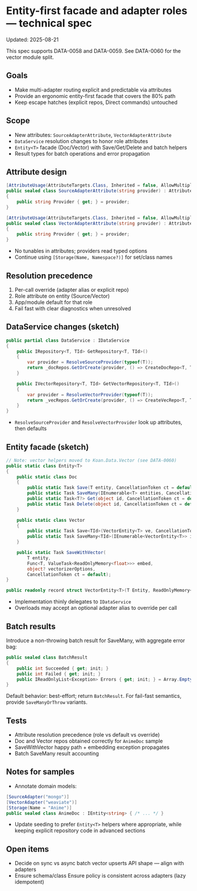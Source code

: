 # Entity-first facade and adapter roles — technical spec

Updated: 2025-08-21

This spec supports DATA-0058 and DATA-0059. See DATA-0060 for the vector module split.

## Goals

- Make multi-adapter routing explicit and predictable via attributes
- Provide an ergonomic entity-first facade that covers the 80% path
- Keep escape hatches (explicit repos, Direct commands) untouched

## Scope

- New attributes: `SourceAdapterAttribute`, `VectorAdapterAttribute`
- `DataService` resolution changes to honor role attributes
- `Entity<T>` facade (Doc/Vector) with Save/Get/Delete and batch helpers
- Result types for batch operations and error propagation

## Attribute design

```csharp
[AttributeUsage(AttributeTargets.Class, Inherited = false, AllowMultiple = false)]
public sealed class SourceAdapterAttribute(string provider) : Attribute
{
    public string Provider { get; } = provider;
}

[AttributeUsage(AttributeTargets.Class, Inherited = false, AllowMultiple = false)]
public sealed class VectorAdapterAttribute(string provider) : Attribute
{
    public string Provider { get; } = provider;
}
```

- No tunables in attributes; providers read typed options
- Continue using `[Storage(Name, Namespace?)]` for set/class names

## Resolution precedence

1) Per-call override (adapter alias or explicit repo)
2) Role attribute on entity (Source/Vector)
3) App/module default for that role
4) Fail fast with clear diagnostics when unresolved

## DataService changes (sketch)

```csharp
public partial class DataService : IDataService
{
    public IRepository<T, TId> GetRepository<T, TId>()
    {
        var provider = ResolveSourceProvider(typeof(T));
        return _docRepos.GetOrCreate(provider, () => CreateDocRepo<T, TId>(provider));
    }

    public IVectorRepository<T, TId> GetVectorRepository<T, TId>()
    {
        var provider = ResolveVectorProvider(typeof(T));
        return _vecRepos.GetOrCreate(provider, () => CreateVecRepo<T, TId>(provider));
    }
}
```

- `ResolveSourceProvider` and `ResolveVectorProvider` look up attributes, then defaults

## Entity facade (sketch)

```csharp
// Note: vector helpers moved to Koan.Data.Vector (see DATA-0060)
public static class Entity<T>
{
    public static class Doc
    {
        public static Task Save(T entity, CancellationToken ct = default);
        public static Task SaveMany(IEnumerable<T> entities, CancellationToken ct = default);
        public static Task<T?> Get(object id, CancellationToken ct = default);
        public static Task Delete(object id, CancellationToken ct = default);
    }

    public static class Vector
    {
        public static Task Save<TId>(VectorEntity<T> ve, CancellationToken ct = default);
        public static Task SaveMany<TId>(IEnumerable<VectorEntity<T>> items, CancellationToken ct = default);
    }

    public static Task SaveWithVector(
        T entity,
        Func<T, ValueTask<ReadOnlyMemory<float>>> embed,
        object? vectorizerOptions,
        CancellationToken ct = default);
}

public readonly record struct VectorEntity<T>(T Entity, ReadOnlyMemory<float> Vector, string? Anchor = null, IReadOnlyDictionary<string, object>? Metadata = null);
```

- Implementation thinly delegates to `IDataService`
- Overloads may accept an optional adapter alias to override per call

## Batch results

Introduce a non-throwing batch result for SaveMany, with aggregate error bag:

```csharp
public sealed class BatchResult
{
    public int Succeeded { get; init; }
    public int Failed { get; init; }
    public IReadOnlyList<Exception> Errors { get; init; } = Array.Empty<Exception>();
}
```

Default behavior: best-effort; return `BatchResult`. For fail-fast semantics, provide `SaveManyOrThrow` variants.

## Tests

- Attribute resolution precedence (role vs default vs override)
- Doc and Vector repos obtained correctly for `AnimeDoc` sample
- SaveWithVector happy path + embedding exception propagates
- Batch SaveMany result accounting

## Notes for samples

- Annotate domain models:

```csharp
[SourceAdapter("mongo")]
[VectorAdapter("weaviate")]
[Storage(Name = "Anime")]
public sealed class AnimeDoc : IEntity<string> { /* ... */ }
```

- Update seeding to prefer `Entity<T>` helpers where appropriate, while keeping explicit repository code in advanced sections

## Open items

- Decide on sync vs async batch vector upserts API shape — align with adapters
- Ensure schema/class Ensure policy is consistent across adapters (lazy idempotent)
